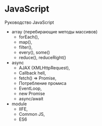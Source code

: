 # JavaScript
Руководство JavaScript

- array (перебирающие методы массивов)
    - forEach(),
    - map(),
    - filter(),
    - every(), some()
    - reduce(), reduceRight()
- async
    - AJAX (XMLHttpRequest),
    - Callback hell,
    - fetch() => Promise,
    - Потребление промиса
    - EventLoop,
    - new Promise
    - async/await
- module
    - IIFE,
    - Common JS,
    - ES6
